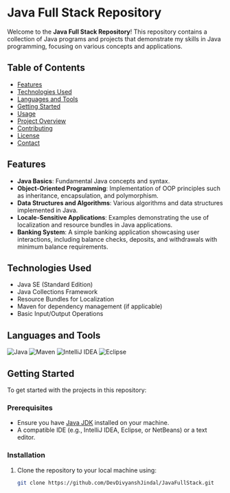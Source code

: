 # Java Full Stack Repository

Welcome to the **Java Full Stack Repository**! This repository contains a collection of Java programs and projects that demonstrate my skills in Java programming, focusing on various concepts and applications.

## Table of Contents

- [Features](#features)
- [Technologies Used](#technologies-used)
- [Languages and Tools](#languages-and-tools)
- [Getting Started](#getting-started)
- [Usage](#usage)
- [Project Overview](#project-overview)
- [Contributing](#contributing)
- [License](#license)
- [Contact](#contact)

## Features

- **Java Basics**: Fundamental Java concepts and syntax.
- **Object-Oriented Programming**: Implementation of OOP principles such as inheritance, encapsulation, and polymorphism.
- **Data Structures and Algorithms**: Various algorithms and data structures implemented in Java.
- **Locale-Sensitive Applications**: Examples demonstrating the use of localization and resource bundles in Java applications.
- **Banking System**: A simple banking application showcasing user interactions, including balance checks, deposits, and withdrawals with minimum balance requirements.

## Technologies Used

- Java SE (Standard Edition)
- Java Collections Framework
- Resource Bundles for Localization
- Maven for dependency management (if applicable)
- Basic Input/Output Operations

## Languages and Tools

![Java](https://img.shields.io/badge/Java-ED8B00?style=flat&logo=java&logoColor=white)
![Maven](https://img.shields.io/badge/Maven-C71A36?style=flat&logo=apache-maven&logoColor=white)
![IntelliJ IDEA](https://img.shields.io/badge/IntelliJ_IDEA-000000?style=flat&logo=intellij-idea&logoColor=white)
![Eclipse](https://img.shields.io/badge/Eclipse-2C2255?style=flat&logo=eclipse&logoColor=white)

## Getting Started

To get started with the projects in this repository:

### Prerequisites

- Ensure you have [Java JDK](https://www.oracle.com/java/technologies/javase-jdk11-downloads.html) installed on your machine.
- A compatible IDE (e.g., IntelliJ IDEA, Eclipse, or NetBeans) or a text editor.

### Installation

1. Clone the repository to your local machine using:
   ```bash
   git clone https://github.com/DevDivyanshJindal/JavaFullStack.git
